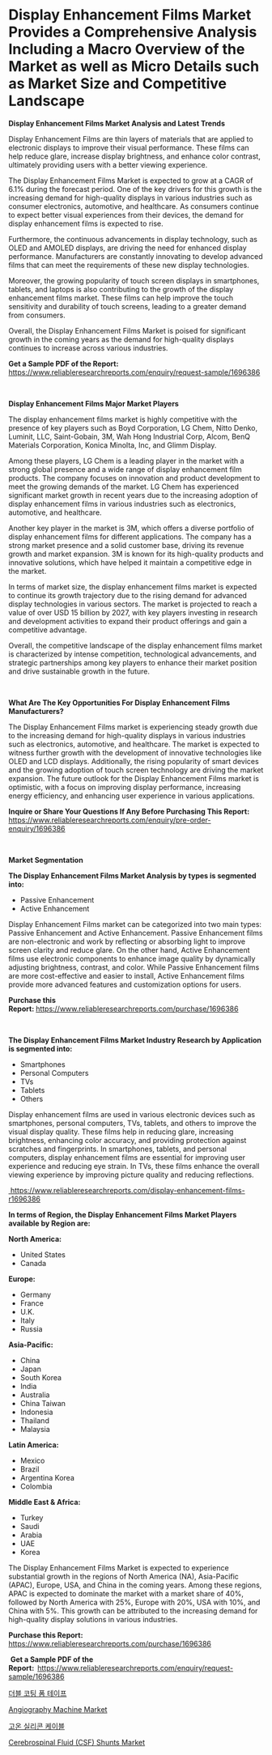 <p><h1>Display Enhancement Films Market Provides a Comprehensive Analysis Including a Macro Overview of the Market as well as Micro Details such as Market Size and Competitive Landscape</h1></p><p><strong>Display Enhancement Films Market Analysis and Latest Trends</strong></p>
<p><p>Display Enhancement Films are thin layers of materials that are applied to electronic displays to improve their visual performance. These films can help reduce glare, increase display brightness, and enhance color contrast, ultimately providing users with a better viewing experience.</p><p>The Display Enhancement Films Market is expected to grow at a CAGR of 6.1% during the forecast period. One of the key drivers for this growth is the increasing demand for high-quality displays in various industries such as consumer electronics, automotive, and healthcare. As consumers continue to expect better visual experiences from their devices, the demand for display enhancement films is expected to rise.</p><p>Furthermore, the continuous advancements in display technology, such as OLED and AMOLED displays, are driving the need for enhanced display performance. Manufacturers are constantly innovating to develop advanced films that can meet the requirements of these new display technologies.</p><p>Moreover, the growing popularity of touch screen displays in smartphones, tablets, and laptops is also contributing to the growth of the display enhancement films market. These films can help improve the touch sensitivity and durability of touch screens, leading to a greater demand from consumers.</p><p>Overall, the Display Enhancement Films Market is poised for significant growth in the coming years as the demand for high-quality displays continues to increase across various industries.</p></p>
<p><strong>Get a Sample PDF of the Report:&nbsp;</strong> <a href="https://www.reliableresearchreports.com/enquiry/request-sample/1696386">https://www.reliableresearchreports.com/enquiry/request-sample/1696386</a></p>
<p>&nbsp;</p>
<p><strong>Display Enhancement Films Major Market Players</strong></p>
<p><p>The display enhancement films market is highly competitive with the presence of key players such as Boyd Corporation, LG Chem, Nitto Denko, Luminit, LLC, Saint-Gobain, 3M, Wah Hong Industrial Corp, Alcom, BenQ Materials Corporation, Konica Minolta, Inc, and Glimm Display.</p><p>Among these players, LG Chem is a leading player in the market with a strong global presence and a wide range of display enhancement film products. The company focuses on innovation and product development to meet the growing demands of the market. LG Chem has experienced significant market growth in recent years due to the increasing adoption of display enhancement films in various industries such as electronics, automotive, and healthcare.</p><p>Another key player in the market is 3M, which offers a diverse portfolio of display enhancement films for different applications. The company has a strong market presence and a solid customer base, driving its revenue growth and market expansion. 3M is known for its high-quality products and innovative solutions, which have helped it maintain a competitive edge in the market.</p><p>In terms of market size, the display enhancement films market is expected to continue its growth trajectory due to the rising demand for advanced display technologies in various sectors. The market is projected to reach a value of over USD 15 billion by 2027, with key players investing in research and development activities to expand their product offerings and gain a competitive advantage.</p><p>Overall, the competitive landscape of the display enhancement films market is characterized by intense competition, technological advancements, and strategic partnerships among key players to enhance their market position and drive sustainable growth in the future.</p></p>
<p>&nbsp;</p>
<p><strong>What Are The Key Opportunities For Display Enhancement Films Manufacturers?</strong></p>
<p><p>The Display Enhancement Films market is experiencing steady growth due to the increasing demand for high-quality displays in various industries such as electronics, automotive, and healthcare. The market is expected to witness further growth with the development of innovative technologies like OLED and LCD displays. Additionally, the rising popularity of smart devices and the growing adoption of touch screen technology are driving the market expansion. The future outlook for the Display Enhancement Films market is optimistic, with a focus on improving display performance, increasing energy efficiency, and enhancing user experience in various applications.</p></p>
<p><strong>Inquire or Share Your Questions If Any Before Purchasing This Report:</strong> <a href="https://www.reliableresearchreports.com/enquiry/pre-order-enquiry/1696386">https://www.reliableresearchreports.com/enquiry/pre-order-enquiry/1696386</a></p>
<p>&nbsp;</p>
<p><strong>Market Segmentation</strong></p>
<p><strong>The Display Enhancement Films Market Analysis by types is segmented into:</strong></p>
<p><ul><li>Passive Enhancement</li><li>Active Enhancement</li></ul></p>
<p><p>Display Enhancement Films market can be categorized into two main types: Passive Enhancement and Active Enhancement. Passive Enhancement films are non-electronic and work by reflecting or absorbing light to improve screen clarity and reduce glare. On the other hand, Active Enhancement films use electronic components to enhance image quality by dynamically adjusting brightness, contrast, and color. While Passive Enhancement films are more cost-effective and easier to install, Active Enhancement films provide more advanced features and customization options for users.</p></p>
<p><strong>Purchase this Report:&nbsp;</strong><a href="https://www.reliableresearchreports.com/purchase/1696386">https://www.reliableresearchreports.com/purchase/1696386</a></p>
<p>&nbsp;</p>
<p><strong>The Display Enhancement Films Market Industry Research by Application is segmented into:</strong></p>
<p><ul><li>Smartphones</li><li>Personal Computers</li><li>TVs</li><li>Tablets</li><li>Others</li></ul></p>
<p><p>Display enhancement films are used in various electronic devices such as smartphones, personal computers, TVs, tablets, and others to improve the visual display quality. These films help in reducing glare, increasing brightness, enhancing color accuracy, and providing protection against scratches and fingerprints. In smartphones, tablets, and personal computers, display enhancement films are essential for improving user experience and reducing eye strain. In TVs, these films enhance the overall viewing experience by improving picture quality and reducing reflections.</p></p>
<p><a href="https://www.reliableresearchreports.com/display-enhancement-films-r1696386">&nbsp;https://www.reliableresearchreports.com/display-enhancement-films-r1696386</a></p>
<p><strong>In terms of Region, the Display Enhancement Films Market Players available by Region are:</strong></p>
<p>
    <p> <strong> North America: </strong>
        <ul>
            <li>United States</li>
            <li>Canada</li>
        </ul>
        </p> 
    <p> <strong> Europe: </strong>
        <ul>
            <li>Germany</li>
            <li>France</li>
            <li>U.K.</li>
            <li>Italy</li>
            <li>Russia</li>
        </ul>
        </p> 
    <p> <strong> Asia-Pacific: </strong>
        <ul>
            <li>China</li>
            <li>Japan</li>
            <li>South Korea</li>
            <li>India</li>
            <li>Australia</li>
            <li>China Taiwan</li>
            <li>Indonesia</li>
            <li>Thailand</li>
            <li>Malaysia</li>
        </ul>
        </p> 
    <p> <strong> Latin America: </strong>
        <ul>
            <li>Mexico</li>
            <li>Brazil</li>
            <li>Argentina Korea</li>
            <li>Colombia</li>
        </ul>
        </p> 
    <p> <strong> Middle East & Africa: </strong>
        <ul>
            <li>Turkey</li>
            <li>Saudi</li>
            <li>Arabia</li>
            <li>UAE</li>
            <li>Korea</li>
        </ul>
    </p>
    </p>
<p><p>The Display Enhancement Films Market is expected to experience substantial growth in the regions of North America (NA), Asia-Pacific (APAC), Europe, USA, and China in the coming years. Among these regions, APAC is expected to dominate the market with a market share of 40%, followed by North America with 25%, Europe with 20%, USA with 10%, and China with 5%. This growth can be attributed to the increasing demand for high-quality display solutions in various industries.</p></p>
<p><strong>Purchase this Report: </strong><a href="https://www.reliableresearchreports.com/purchase/1696386">https://www.reliableresearchreports.com/purchase/1696386</a></p>
<p>&nbsp;<strong>Get a Sample PDF of the Report:&nbsp;&nbsp;</strong><a href="https://www.reliableresearchreports.com/enquiry/request-sample/1696386">https://www.reliableresearchreports.com/enquiry/request-sample/1696386</a></p>
<p><strong></strong></p>
<p><p><a href="https://github.com/Howaoole34545/Market-Research-Report-List-1/blob/main/426479964038.md">더블 코팅 폼 테이프</a></p><p><a href="https://www.linkedin.com/pulse/angiography-machine-market-furnishes-information-share-trends-1soyf">Angiography Machine Market</a></p><p><a href="https://github.com/sougarounis/Market-Research-Report-List-3/blob/main/889675464037.md">고온 실리콘 케이블</a></p><p><a href="https://www.linkedin.com/pulse/cerebrospinal-fluid-csf-shunts-market-comprehensive-assessment-pjwif">Cerebrospinal Fluid (CSF) Shunts Market</a></p></p>
